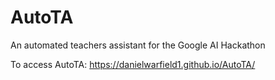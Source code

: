 # AutoTA
An automated teachers assistant for the Google AI Hackathon

To access AutoTA:
https://danielwarfield1.github.io/AutoTA/
